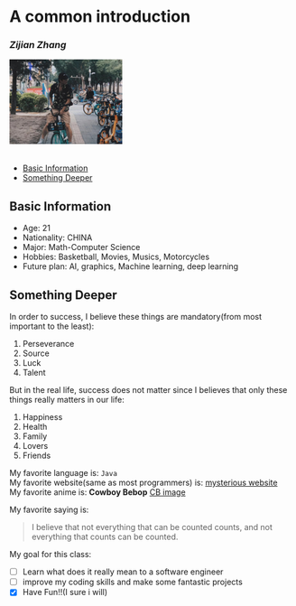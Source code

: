 # A common introduction

### **_Zijian Zhang_**
<img src="pic.jpg" width="200">
<br></br>


- [Basic Information](#basic-information)
- [Something Deeper](#something-deeper)


## Basic Information
- Age: 21
- Nationality: CHINA
- Major: Math-Computer Science
- Hobbies: Basketball, Movies, Musics, Motorcycles
- Future plan: AI, graphics, Machine learning, deep learning

## Something Deeper
In order to success, I believe these things are mandatory(from most important to the least):
1. Perseverance
2. Source
3. Luck
4. Talent

But in the real life, success does not matter since I believes that only these things really matters in our life:
1. Happiness
2. Health
3. Family
4. Lovers
5. Friends

My favorite language is: `Java`<br>
My favorite website(same as most programmers) is: [mysterious website](https://stackoverflow.com/)<br>
My favorite anime is: **Cowboy Bebop** [CB image](cb.jpg)

My favorite saying is:
> I believe that not everything that can be counted counts, and not everything that counts can be counted.

My goal for this class:
- [ ] Learn what does it really mean to a software engineer
- [ ] improve my coding skills and make some fantastic projects
- [x] Have Fun!!(I sure i will)
